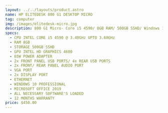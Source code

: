 ```yaml
---
layout: ../../layouts/product.astro
name: HP ELITEDESK 800 G1 DESKTOP MICRO
tag: computer
img: /images/elitedesk-micro.jpg
description: 800 G1 Micro- Core i5 4590/ 8GB RAM/ 500GB SSHD/ Windows 10 Pro
specs:
  - CPU INTEL CORE i5 4590 @ 3.40GHz UPTO 3.60GHz
  - RAM 8GB
  - STORAGE 500GB SSHD
  - GPU INTEL HD GRAPHICS 4600
  - 65W POWER ADAPTER
  - 2x FRONT PANEL USB PORTS/ 4x REAR USB PORTS
  - 2x FRONT/ REAR PANEL AUDIO PORT
  - VGA PORT
  - 2x DISPLAY PORT
  - ETHERNET
  - WINDOWS 10 PROFESSIONAL
  - MICROSOFT OFFICE 2019
  - ALL NECESSARY SOFTWARE'S LOADED
  - 12 MONTHS WARRANTY
price: $450.00
---
```

